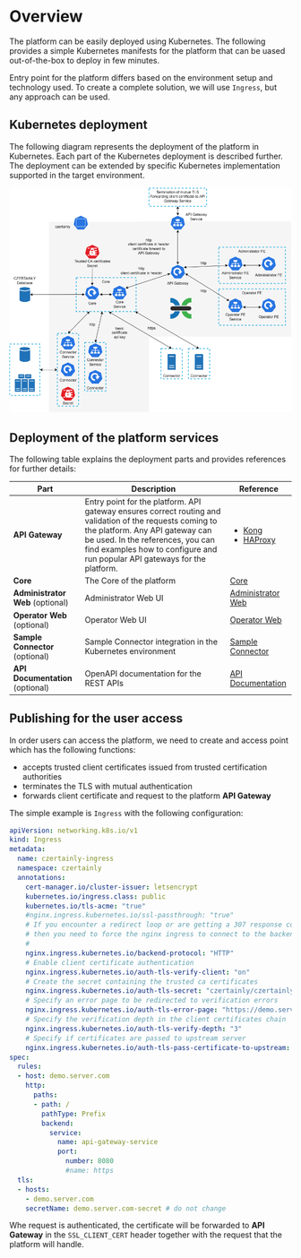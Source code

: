 # Overview

The platform can be easily deployed using Kubernetes. The following provides a simple Kubernetes manifests for the platform that can be uased out-of-the-box to deploy in few minutes.

Entry point for the platform differs based on the environment setup and technology used. To create a complete solution, we will use `Ingress`, but any approach can be used.

## Kubernetes deployment

The following diagram represents the deployment of the platform in Kubernetes. Each part of the Kubernetes deployment is described further. The deployment can be extended by specific Kubernetes implementation supported in the target environment.

![Kubernetes deployment diagram](../../../assets/kubernetes/kubernetes-deployment-diagram.png)

## Deployment of the platform services

The following table explains the deployment parts and provides references for further details:

| Part | Description | Reference |
| ---- | ----------- | --------- |
| **API Gateway** | Entry point for the platform. API gateway ensures correct routing and validation of the requests coming to the platform. Any API gateway can be used. In the references, you can find examples how to configure and run popular API gateways for the platform. | <ul> <li>[Kong](api-gateway/kong-gateway)</li> <li>[HAProxy](api-gateway/haproxy-gateway)</li> </ul> |
| **Core** | The Core of the platform | [Core](core) |
| **Administrator Web** (optional) | Administrator Web UI| [Administrator Web](administrator-web) |
| **Operator Web** (optional) | Operator Web UI | [Operator Web](operator-web) |
| **Sample Connector** (optional) | Sample Connector integration in the Kubernetes environment | [Sample Connector](sample-connector) |
| **API Documentation** (optional) | OpenAPI documentation for the REST APIs | [API Documentation](api-documentation) |

## Publishing for the user access

In order users can access the platform, we need to create and access point which has the following functions:
- accepts trusted client certificates issued from trusted certification authorities
- terminates the TLS with mutual authentication
- forwards client certificate and request to the platform **API Gateway**

The simple example is `Ingress` with the following configuration:
```yaml
apiVersion: networking.k8s.io/v1
kind: Ingress
metadata:
  name: czertainly-ingress
  namespace: czertainly
  annotations:
    cert-manager.io/cluster-issuer: letsencrypt
    kubernetes.io/ingress.class: public
    kubernetes.io/tls-acme: "true"
    #nginx.ingress.kubernetes.io/ssl-passthrough: "true"
    # If you encounter a redirect loop or are getting a 307 response code 
    # then you need to force the nginx ingress to connect to the backend using HTTPS.
    #
    nginx.ingress.kubernetes.io/backend-protocol: "HTTP"
    # Enable client certificate authentication
    nginx.ingress.kubernetes.io/auth-tls-verify-client: "on"
    # Create the secret containing the trusted ca certificates
    nginx.ingress.kubernetes.io/auth-tls-secret: "czertainly/czertainly-ingress-ca-secret"
    # Specify an error page to be redirected to verification errors
    nginx.ingress.kubernetes.io/auth-tls-error-page: "https://demo.server.com/forbidden.html"
    # Specify the verification depth in the client certificates chain
    nginx.ingress.kubernetes.io/auth-tls-verify-depth: "3"
    # Specify if certificates are passed to upstream server
    nginx.ingress.kubernetes.io/auth-tls-pass-certificate-to-upstream: "true"
spec:
  rules:
  - host: demo.server.com
    http:
      paths:
      - path: /
        pathType: Prefix
        backend:
          service: 
            name: api-gateway-service
            port:
              number: 8080
              #name: https
  tls:
  - hosts:
    - demo.server.com
    secretName: demo.server.com-secret # do not change
```

Whe request is authenticated, the certificate will be forwarded to **API Gateway** in the `SSL_CLIENT_CERT` header together with the request that the platform will handle.